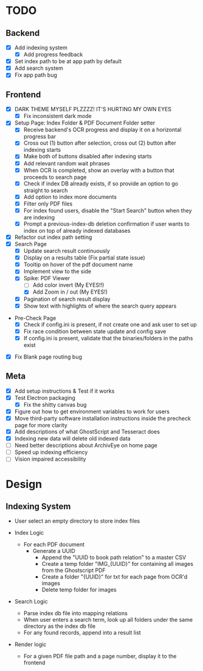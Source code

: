 # TODO

## Backend

- [x] Add indexing system
  - [x] Add progress feedback
- [x] Set index path to be at app path by default
- [x] Add search system
- [x] Fix app path bug

## Frontend

- [x] DARK THEME MYSELF PLZZZZ! IT'S HURTING MY OWN EYES
  - [x] Fix inconsistent dark mode
- [x] Setup Page: Index Folder & PDF Document Folder setter
  - [x] Receive backend's OCR progress and display it on a horizontal progress bar
  - [x] Cross out (1) button after selection, cross out (2) button after indexing starts
  - [x] Make both of buttons disabled after indexing starts
  - [x] Add relevant random wait phrases
  - [x] When OCR is completed, show an overlay with a button that proceeds to search page
  - [x] Check if index DB already exists, if so provide an option to go straight to search
  - [x] Add option to index more documents
  - [x] Filter only PDF files
  - [x] For index found users, disable the "Start Search" button when they are indexing
  - [x] Prompt a previous-index-db deletion confirmation if user wants to index on top of already indexed databases
- [x] Refactor out index path setting
- [x] Search Page
  - [x] Update search result continuously
  - [x] Display on a results table (Fix partial state issue)
  - [x] Tooltip on hover of the pdf document name
  - [x] Implement view to the side
  - [x] Spike: PDF Viewer
    - [ ] Add color invert (My EYES!!)
    - [x] Add Zoom in / out (My EYES!)
  - [x] Pagination of search result display
  - [x] Show text with highlights of where the search query appears
- Pre-Check Page
  - [x] Check if config.ini is present, if not create one and ask user to set up
  - [x] Fix race condition between state update and config save
  - [x] If config.ini is present, validate that the binaries/folders in the paths exist
- [x] Fix Blank page routing bug

## Meta

- [x] Add setup instructions & Test if it works
- [x] Test Electron packaging
  - [x] Fix the shitty canvas bug
- [x] Figure out how to get environment variables to work for users
- [x] Move third-party software installation instructions inside the precheck page for more clarity
- [x] Add descriptions of what GhostScript and Tesseract does
- [x] Indexing new data will delete old indexed data
- [ ] Need better descriptions about ArchivEye on home page
- [ ] Speed up indexing efficiency
- [ ] Vision impaired accessibility

# Design

## Indexing System

- User select an empty directory to store index files
- Index Logic
  - For each PDF document
    - Generate a UUID
      - Append the "UUID to book path relation" to a master CSV
      - Create a temp folder "IMG_{UUID}" for containing all images from the Ghostscript PDF
      - Create a folder "{UUID}" for txt for each page from OCR'd images
      - Delete temp folder for images

- Search Logic
  - Parse index db file into mapping relations
  - When user enters a search term, look up all folders under the same directory as the index db file
  - For any found records, append into a result list

- Render logic
  - For a given PDF file path and a page number, display it to the frontend